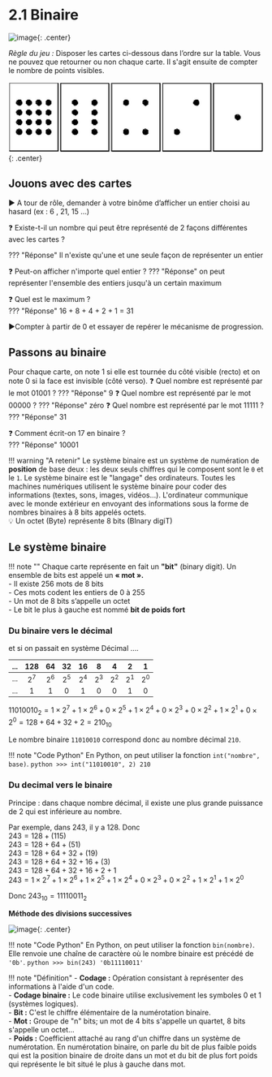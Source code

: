 # 2.1 Binaire

![image](../data/BO.png){: .center}


_Règle du jeu :_ Disposer les cartes ci-dessous dans l’ordre sur la table. Vous ne pouvez que retourner ou non chaque carte. Il s'agit ensuite de compter le nombre de points visibles.

![Jeu de carte TOY5](../data/toy5.png){: .center}

## Jouons avec des cartes
:arrow_forward: A tour de rôle, demander à votre binôme d’afficher un entier choisi au hasard (ex :  6 , 21, 15 …)

:question: Existe-t-il un nombre qui peut être représenté de 2 façons différentes avec les cartes ?

??? "Réponse"
	Il n'existe qu'une et une seule façon de représenter un entier

:question: Peut-on afficher n'importe quel entier ? 
??? "Réponse"
	on peut représenter l'ensemble des entiers jusqu'à un certain maximum

:question: Quel est le maximum ?  
??? "Réponse"
	16 + 8 + 4 + 2 + 1 = 31 <br />

:arrow_forward:Compter à partir de 0 et essayer de repérer le mécanisme de progression.

## Passons au binaire
Pour chaque carte,  on note 1  si elle est tournée du côté visible (recto) et   on note 0  si la face est invisible (côté verso).
:question: Quel nombre est représenté par le mot  01001 ? 
??? "Réponse"
	9
:question: Quel nombre est représenté par le mot  00000 ? 
??? "Réponse"
	zéro
:question: Quel nombre est représenté par le mot  11111 ? 
??? "Réponse"
	31

:question: Comment écrit-on 17 en binaire ?  
??? "Réponse"
	10001


!!! warning "A retenir" 
	Le système binaire est un système de numération de **position** de base deux : les deux seuls chiffres qui le composent sont le `0` et le `1`. Le système binaire est le "langage" des ordinateurs. Toutes les machines numériques utilisent le système binaire pour coder des informations (textes, sons, images, vidéos…). L'ordinateur communique avec le monde extérieur en envoyant des informations sous la forme de nombres binaires à 8 bits appelés octets.<br />
	:bulb: Un octet (Byte) représente 8 bits (BInary digiT)


## Le système binaire

!!! note ""
	Chaque carte représente en fait un **"bit"** (binary digit). Un ensemble de bits est appelé un **« mot ».**  <br />
	- Il existe 256 mots de 8 bits <br />
	- Ces mots codent les entiers de 0  à 255     <br />
	- Un mot de 8 bits s’appelle  un octet<br />
	- Le bit le plus à gauche est nommé **bit de poids fort**
	
### Du binaire vers le décimal	

et si on passait en système Décimal ….

|...|128|64|32|16|8|4|2|1|
|:---:|:---:|:---:|:---:|:---:|:---:|:---:|:---:|:---:|
|...|$2^7$|$2^6$|$2^5$|$2^4$|$2^3$|$2^2$|$2^1$|$2^0$|
|...|1|1|0|1|0|0|1|0|

 $11010010_2=1 \times 2^7+ 1 \times 2^6+0 \times 2^5+1 \times 2^4+0 \times 2^3+0 \times 2^2+1 \times 2^1+0 \times 2^0=128+64+32+2=210_{10}$
 
 Le nombre binaire `11010010` correspond donc au nombre décimal `210`.
 

!!! note "Code Python"
    En Python, on peut utiliser la fonction `int("nombre", base)`.
    ```python
    >>> int("11010010", 2)
    210
    ```

### Du decimal vers le binaire		

Principe : dans chaque nombre décimal, il existe une plus grande puissance de 2 qui est inférieure au nombre. 

Par exemple, dans 243, il y a 128. Donc   
$243=128 + (115)$   
$243=128+64+(51)$     
$243=128+64+32+(19)$    
$243=128+64+32+16+(3)$   
$243=128+64+32+16+2+1$  
$243=1 \times 2^7+ 1 \times 2^6+1 \times 2^5+1 \times 2^4+0 \times 2^3+0 \times 2^2+1 \times 2^1+1 \times 2^0$

Donc $243_{10}=11110011_2$

**Méthode des divisions successives**

![image](../data/div_successives.gif){: .center}

!!! note "Code Python"
    En Python, on peut utiliser la fonction `bin(nombre)`. Elle renvoie une chaîne de caractère où le nombre binaire est précédé de `'0b'`.
    ```python
    >>> bin(243)
    '0b11110011'
    ```

!!! note "Définition"
	- **Codage :** Opération consistant à représenter des informations à l'aide d'un code.<br />
	- **Codage binaire :** Le code binaire utilise exclusivement les symboles 0 et 1 (systèmes logiques).<br />
	- **Bit :** C'est le chiffre élémentaire de la numérotation binaire.<br />
	- **Mot :** Groupe de "n" bits; un mot de 4 bits s'appelle un quartet, 8 bits s'appelle un octet...<br />
	- **Poids :** Coefficient attaché au rang d'un chiffre dans un système de numérotation. En numérotation binaire, on parle du bit de plus faible poids qui est la position binaire de droite dans un mot et du bit de plus fort poids qui représente le bit situé le plus à gauche dans mot.
